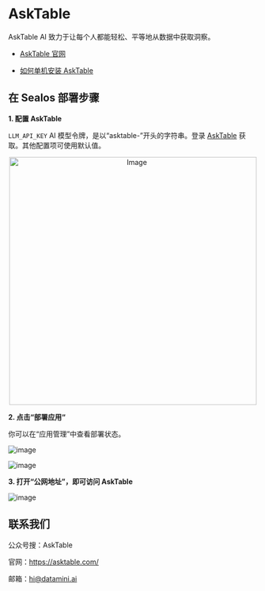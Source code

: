 # AskTable

AskTable AI 致力于让每个人都能轻松、平等地从数据中获取洞察。

- [AskTable 官网](https://asktable.com/)

- [如何单机安装 AskTable](https://docs.asktable.com/docs/pricing-and-deployment/private-deployment-all-in-one)



## 在 Sealos 部署步骤

**1. 配置 AskTable**

`LLM_API_KEY` AI 模型令牌，是以“asktable-”开头的字符串。登录 [AskTable](https://cloud.asktable.com/?dialog=deployment) 获取。其他配置项可使用默认值。

<div style="text-align: center;">
  <img src="https://github.com/user-attachments/assets/3233df9d-d03b-4f9d-b1b5-3649b0aed4ad" alt="Image" width="500">
</div>

**2. 点击“部署应用“**

你可以在“应用管理”中查看部署状态。

![image](https://github.com/user-attachments/assets/aabe6fd6-4829-4acb-ba0b-316af9dd0826)


![image](https://github.com/user-attachments/assets/44a50063-71a0-4981-a37e-863349cdefe2)


**3. 打开“公网地址”，即可访问 AskTable**

![image](https://github.com/user-attachments/assets/4d696986-9be9-48b3-b3e0-c333aa9d8b30)



## 联系我们

公众号搜：AskTable

官网：https://asktable.com/

邮箱：hi@datamini.ai
